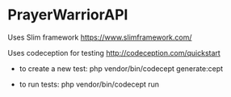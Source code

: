 # PrayerWarriorAPI

Uses Slim framework
https://www.slimframework.com/

Uses codeception for testing
http://codeception.com/quickstart

 - to create a new test:
 php vendor/bin/codecept generate:cept <suite> <testName>
 
 - to run tests:
 php vendor/bin/codecept run

